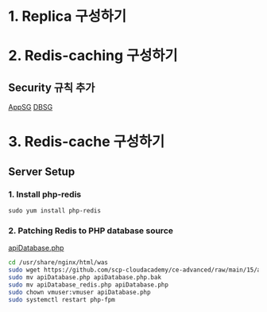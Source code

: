 # 1. Replica 구성하기
# 2. Redis-caching 구성하기
## Security 규칙 추가
[AppSG]()
[DBSG]()
# 3. Redis-cache 구성하기
## Server Setup

### 1. Install php-redis

    sudo yum install php-redis

### 2. Patching Redis to PHP database source

[apiDatabase.php](https://github.com/scp-cloudacademy/ce-advanced/raw/main/15/apiDatabase_redis.php)

```bash
cd /usr/share/nginx/html/was
sudo wget https://github.com/scp-cloudacademy/ce-advanced/raw/main/15/apiDatabase_redis.php
sudo mv apiDatabase.php apiDatabase.php.bak
sudo mv apiDatabase_redis.php apiDatabase.php 
sudo chown vmuser:vmuser apiDatabase.php
sudo systemctl restart php-fpm
```
